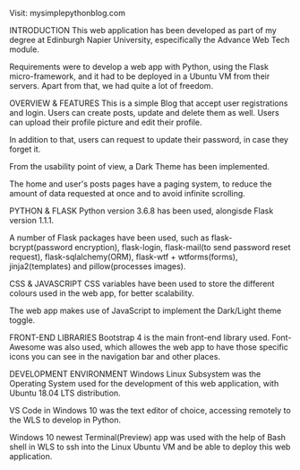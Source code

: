 Visit: mysimplepythonblog.com


INTRODUCTION
This web application has been developed as part of my degree at Edinburgh Napier University, especifically the Advance Web Tech module.

Requirements were to develop a web app with Python, using the Flask micro-framework, and it had to be deployed in a Ubuntu VM from their servers. Apart from that, we had quite a lot of freedom.


OVERVIEW & FEATURES
This is a simple Blog that accept user registrations and login. Users can create posts, update and delete them as well. Users can upload their profile picture and edit their profile.

In addition to that, users can request to update their password, in case they forget it.

From the usability point of view, a Dark Theme has been implemented.

The home and user's posts pages have a paging system, to reduce the amount of data requested at once and to avoid infinite scrolling.


PYTHON & FLASK
Python version 3.6.8 has been used, alongisde Flask version 1.1.1.

A number of Flask packages have been used, such as flask-bcrypt(password encryption), flask-login, flask-mail(to send password reset request), flask-sqlalchemy(ORM), flask-wtf + wtforms(forms), jinja2(templates) and pillow(processes images).


CSS & JAVASCRIPT
CSS variables have been used to store the different colours used in the web app, for better scalability.

The web app makes use of JavaScript to implement the Dark/Light theme toggle.


FRONT-END LIBRARIES
Bootstrap 4 is the main front-end library used. Font-Awesome was also used, which allowes the web app to have those specific icons you can see in the navigation bar and other places.


DEVELOPMENT ENVIRONMENT
Windows Linux Subsystem was the Operating System used for the development of this web application, with Ubuntu 18.04 LTS distribution.

VS Code in Windows 10 was the text editor of choice, accessing remotely to the WLS to develop in Python.

Windows 10 newest Terminal(Preview) app was used with the help of Bash shell in WLS to ssh into the Linux Ubuntu VM and be able to deploy this web application.
